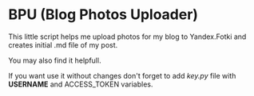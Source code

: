 # BPU (Blog Photos Uploader)

This little script helps me upload photos for my blog to Yandex.Fotki and creates initial .md file of my post.

You may also find it helpfull.

If you want use it without changes don't forget to add _key.py_ file with __USERNAME__ and ACCESS_TOKEN variables. 